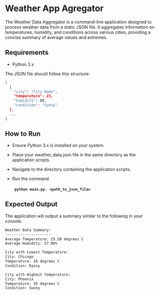 # Weather App Agregator 

The Weather Data Aggregator is a command-line application designed to process weather data from a static JSON file. It aggregates information on temperatures, humidity, and conditions across various cities, providing a concise summary of average values and extremes.

## Requirements
- Python 3.x

The JSON file should follow this structure:
```bash
[
  {
    "city": "City Name",
    "temperature": 25,
    "humidity": 80,
    "condition": "Sunny"
  },
  ...
]
```

## How to Run

- Ensure Python 3.x is installed on your system.
- Place your weather_data.json file in the same directory as the application scripts.
- Navigate to the directory containing the application scripts.
- Run the command 

    #### ` python main.py. <path_to_json_file>`

## Expected Output

The application will output a summary similar to the following in your console:

```bash
Weather Data Summary:
---------------------
Average Temperature: 25.50 degrees C
Average Humidity: 57.00%

City with Lowest Temperature:
City: Chicago
Temperature: 18 degrees C
Condition: Rainy

City with Highest Temperature:
City: Phoenix
Temperature: 35 degrees C
Condition: Sunny
```
